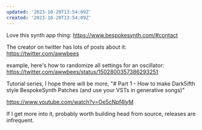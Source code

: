 ```yaml
---
updated: '2023-10-20T13:54:09Z'
created: '2023-10-20T13:54:09Z'
---
```

Love this synth app thing: https://www.bespokesynth.com/#contact



The creator on twitter has lots of posts about it: https://twitter.com/awwbees

example, here's how to randomize all settings for an oscillator: https://twitter.com/awwbees/status/1502800357386293251

Tutorial series, I hope there will be more, "# Part 1 - How to make Dark5ifth style BespokeSynth Patches (and use your VSTs in generative songs)"

https://www.youtube.com/watch?v=Oe5cNpf4lyM

If I get more into it, probably worth building head from source, releases are infrequent.